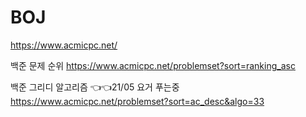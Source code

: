 # BOJ
https://www.acmicpc.net/

백준 문제 순위
https://www.acmicpc.net/problemset?sort=ranking_asc

백준 그리디 알고리즘 👈👈21/05 요거 푸는중
https://www.acmicpc.net/problemset?sort=ac_desc&algo=33


